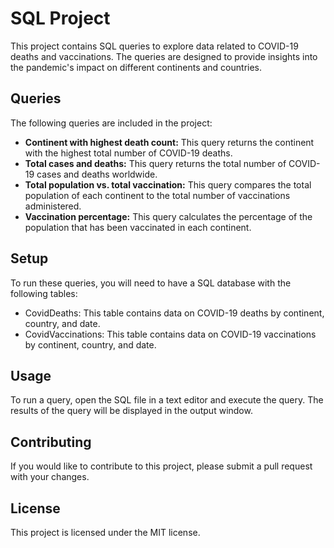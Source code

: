 # SQL Project
This project contains SQL queries to explore data related to COVID-19 deaths and vaccinations. The queries are designed to provide insights into the pandemic's impact on different continents and countries.
## Queries
The following queries are included in the project:
* **Continent with highest death count:** This query returns the continent with the highest total number of COVID-19 deaths.
* **Total cases and deaths:** This query returns the total number of COVID-19 cases and deaths worldwide.
* **Total population vs. total vaccination:** This query compares the total population of each continent to the total number of vaccinations administered.
* **Vaccination percentage:** This query calculates the percentage of the population that has been vaccinated in each continent.
## Setup
To run these queries, you will need to have a SQL database with the following tables:
* CovidDeaths: This table contains data on COVID-19 deaths by continent, country, and date.
* CovidVaccinations: This table contains data on COVID-19 vaccinations by continent, country, and date.
## Usage
To run a query, open the SQL file in a text editor and execute the query. The results of the query will be displayed in the output window.
## Contributing
If you would like to contribute to this project, please submit a pull request with your changes.
## License
This project is licensed under the MIT license.
